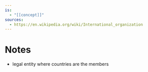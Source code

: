 ```yaml
---
is:
  - "[[concept]]"
sources:
  - https://en.wikipedia.org/wiki/International_organization
---
```

# Notes
- legal entity where countries are the members
